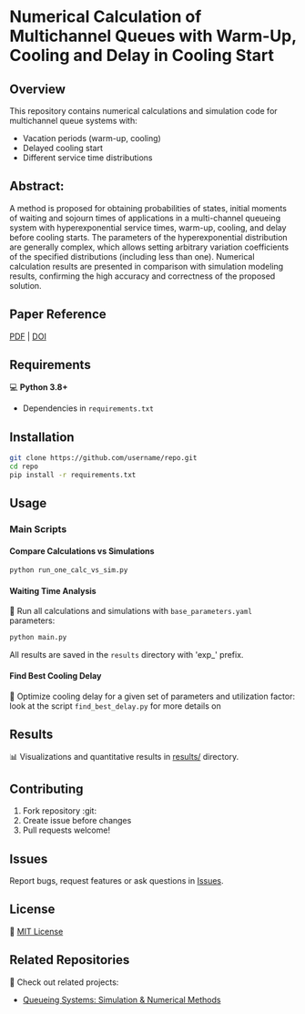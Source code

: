 # Numerical Calculation of Multichannel Queues with Warm-Up, Cooling and Delay in Cooling Start

## Overview
This repository contains numerical calculations and simulation code for multichannel queue systems with:
- Vacation periods (warm-up, cooling)
- Delayed cooling start
- Different service time distributions

## Abstract: 

A method is proposed for obtaining probabilities of states, initial moments of waiting and sojourn times of applications in a multi-channel queueing system with hyperexponential service times, warm-up, cooling, and delay before cooling starts. The parameters of the hyperexponential distribution are generally complex, which allows setting arbitrary variation coefficients of the specified distributions (including less than one). Numerical calculation results are presented in comparison with simulation modeling results, confirming the high accuracy and correctness of the proposed solution. 

## Paper Reference

[PDF](https://doi.org/10.25791/aviakosmos.1.2025.1456) | [DOI](https://doi.org/10.25791/aviakosmos.1.2025.1456)


## Requirements
:computer: **Python 3.8+**
- Dependencies in `requirements.txt`

## Installation
```bash
git clone https://github.com/username/repo.git
cd repo
pip install -r requirements.txt
```

## Usage

### Main Scripts

#### Compare Calculations vs Simulations
```bash
python run_one_calc_vs_sim.py 
```

#### Waiting Time Analysis
🚀 Run all calculations and simulations with `base_parameters.yaml` parameters:
```bash
python main.py 
```
All results are saved in the `results` directory with 'exp_' prefix.

#### Find Best Cooling Delay
🥇 Optimize cooling delay for a given set of parameters and utilization factor:
look at the script `find_best_delay.py` for more details on

## Results

📊 Visualizations and quantitative results in [results/](results/) directory.

## Contributing

1. Fork repository :git:
2. Create issue before changes
3. Pull requests welcome!

## Issues

Report bugs, request features or ask questions in [Issues](https://github.com/xabarov/queue_with_vacations/issues).

## License

:page_facing_up: [MIT License](LICENSE)

## Related Repositories

:link: Check out related projects:
- [Queueing Systems: Simulation & Numerical Methods](https://github.com/xabarov/most-queue)